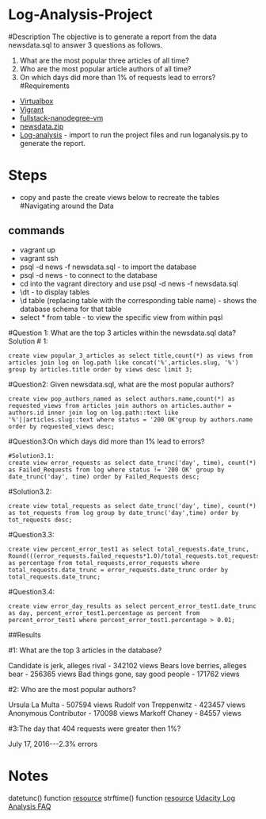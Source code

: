 # Log-Analysis-Project

#Description
 The objective is to generate a report from the data newsdata.sql to answer 3 questions as follows.
 1. What are the most popular three articles of all time?
 2. Who are the most popular article authors of all time?
 3. On which days did more than 1% of requests lead to errors?
#Requirements
* [Virtualbox](https://www.virtualbox.org/)
* [Vigrant](https://www.vagrantup.com/)
* [fullstack-nanodegree-vm](https://github.com/udacity/fullstack-nanodegree-vm)
* [newsdata.zip](https://d17h27t6h515a5.cloudfront.net/topher/2016/August/57b5f748_newsdata/newsdata.zip)
* [Log-analysis](https://github.com/nolansingroy/Log-Analysis-Project) - import to run the project files and run loganalysis.py to generate the report.
# Steps
 * copy and paste the create views below to recreate the tables
#Navigating around the Data
## commands
* vagrant up
* vagrant ssh
* psql -d news -f newsdata.sql - to import the database
* psql -d news - to connect to the database
* cd into the vagrant directory and use psql -d news -f newsdata.sql
* \dt - to display tables
* \d table (replacing table with the corresponding table name) - shows the database schema for that table
* select * from table - to view the specific view from within pqsl

#Question 1:  What are the top 3 articles within the newsdata.sql data?
Solution # 1:

```psql
create view popular_3_articles as select title,count(*) as views from articles join log on log.path like concat('%',articles.slug, '%') group by articles.title order by views desc limit 3;
```

#Question2: Given newsdata.sql, what are the most popular authors?
```psql
create view pop_authors_named as select authors.name,count(*) as requested_views from articles join authors on articles.author = authors.id inner join log on log.path::text like '%'||articles.slug::text where status = '200 OK'group by authors.name order by requested_views desc;
```

#Question3:On which days did more than 1% lead to errors?
```psql
#Solution3.1:
create view error_requests as select date_trunc('day', time), count(*) as Failed_Requests from log where status != '200 OK' group by date_trunc('day', time) order by Failed_Requests desc;
```
#Solution3.2:
```psql
create view total_requests as select date_trunc('day', time), count(*) as tot_requests from log group by date_trunc('day',time) order by tot_requests desc;
```
#Question3.3:
```psql
create view percent_error_test1 as select total_requests.date_trunc, Round(((error_requests.failed_requests*1.0)/total_requests.tot_requests),3) as percentage from total_requests,error_requests where total_requests.date_trunc = error_requests.date_trunc order by total_requests.date_trunc;
```
#Question3.4:
```psql
create view error_day_results as select percent_error_test1.date_trunc as day, percent_error_test1.percentage as percent from percent_error_test1 where percent_error_test1.percentage > 0.01;
```
##Results

#1: What are the top 3 articles in the database?

 Candidate is jerk, alleges rival - 342102 views
 Bears love berries, alleges bear - 256365 views
 Bad things gone, say good people - 171762 views

#2: Who are the most popular authors?

 Ursula La Multa - 507594 views
 Rudolf von Treppenwitz - 423457 views
 Anonymous Contributor - 170098 views
 Markoff Chaney - 84557 views

#3:The day that 404 requests were greater then 1%?

July 17, 2016---2.3% errors
# Notes
  datetunc() function [resource](https://w3resource.com/PostgreSQL/date_trunc-function.php)
  strftime() function [resource](https://docs.python.org/2/library/time.html)
  [Udacity Log Analysis FAQ](https://classroom.udacity.com/nanodegrees/nd004/parts/8d3e23e1-9ab6-47eb-b4f3-d5dc7ef27bf0/modules/bc51d967-cb21-46f4-90ea-caf73439dc59/lessons/262a84d7-86dc-487d-98f9-648aa7ca5a0f/concepts/b2ff9cba-210e-463e-9321-2605f65491a9)
